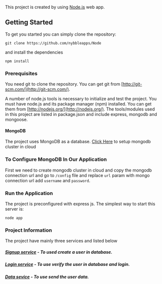 This project is created by using [Node.js](https://nodejs.org/) web app.

## Getting Started
To get you started you can simply clone the repository:

```
git clone https://github.com/nybbleapps/Node
```
and install the dependencies
```
npm install
```

### Prerequisites
You need git to clone the repository. You can get git from
[http://git-scm.com/](http://git-scm.com/).

A number of node.js tools is necessary to initialize and test the project. You must have node.js and its package manager (npm) installed. You can get them from  [http://nodejs.org/](http://nodejs.org/). The tools/modules used in this project are listed in package.json and include express, mongodb and mongoose.

#### MongoDB
The project uses MongoDB as a database. [Click Here](https://cloud.mongodb.com/v2/637ca722d5e6312ac424febc#metrics/replicaSet/637ca79edbd85959aed1b6c8/explorer/projectdemo/users/find) to setup mongodb cluster in cloud

### To Configure MongoDB In Our Application
First we need to create mongodb cluster in cloud and copy the mongodb connection url and go to `/config` file and replace `url` param with mongo connection url add `username` and `password`.

### Run the Application

The project is preconfigured with express js. The simplest way to start this server is:

    node app

### Project Information

The project have mainly three services and listed below

##### [Signup service](http://localhost:3030/signup) - To used create a user in database.
##### [Login service](http://localhost:3030/login) - To use verify the user in database and login.
##### [Data sevice](http://localhost:3030/data) - To use send the user data.


